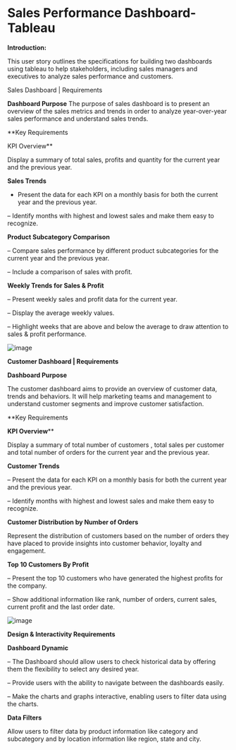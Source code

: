 # Sales Performance Dashboard-Tableau

**Introduction:**

This user story outlines the specifications for building two dashboards using tableau to help stakeholders, including sales managers and executives to analyze sales performance and customers. 

Sales Dashboard | Requirements

**Dashboard Purpose**
The purpose of sales dashboard is to present an overview of the sales metrics and trends in order to analyze year-over-year sales performance and understand sales trends.

**Key Requirements

KPI Overview**

Display a summary of total sales, profits and quantity for the current year and the previous year.

**Sales Trends**
 - Present the data for each KPI on a monthly basis for both the current year and the previous year.
   
 – Identify months with highest and lowest sales and make them easy to recognize.

**Product Subcategory Comparison**

 – Compare sales performance by different product subcategories for the current year and the previous year.
 
 – Include a comparison of sales with profit.

**Weekly Trends for Sales & Profit**

 – Present weekly sales and profit data for the current year.
 
 – Display the average weekly values.
 
 – Highlight weeks that are above and below the average to draw attention to sales & profit performance.

 ![image](https://github.com/user-attachments/assets/960f359a-c37b-47d2-9cd4-f42b10671d3b)


**Customer Dashboard | Requirements**

**Dashboard Purpose**

The customer dashboard aims to provide an overview of customer data, trends and behaviors. It will help marketing teams and management to understand customer segments and improve customer satisfaction.

**Key Requirements

**KPI Overview****

Display a summary of total number of customers , total sales per customer and total number of orders for the current year and the previous year.

**Customer Trends**

 – Present the data for each KPI on a monthly basis for both the current year and the previous year.
 
 – Identify months with highest and lowest sales and make them easy to recognize.

**Customer Distribution by Number of Orders**

Represent the distribution of customers based on the number of orders they have placed to provide insights into customer behavior, loyalty and engagement.

**Top 10 Customers By Profit**

 – Present the top 10 customers who have generated the highest profits for the company.

 – Show additional information like rank, number of orders, current sales, current profit and the last order date.




![image](https://github.com/user-attachments/assets/527d4ed8-ffef-4fd4-beb3-1440d9d771cc)



**Design & Interactivity Requirements**

**Dashboard Dynamic**

 – The Dashboard should allow users to check historical data by offering them the flexibility to select any desired year.
 
 – Provide users with the ability to navigate between the dashboards easily.

 – Make the charts and graphs interactive, enabling users to filter data using the charts.

**Data Filters**

Allow users to filter data by product information like category and subcategory and by location information like region, state and city.
